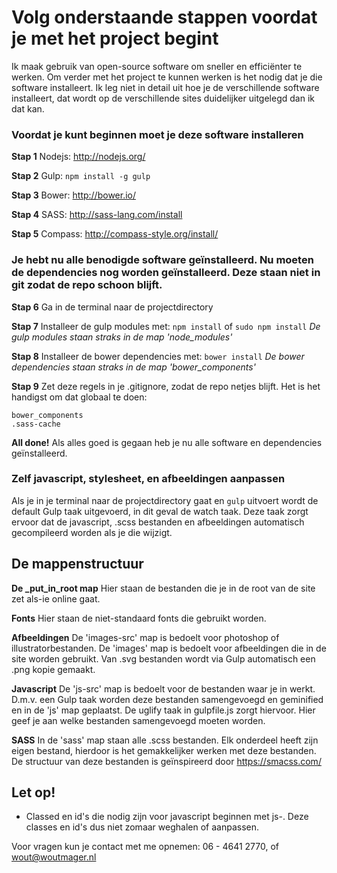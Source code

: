 # Volg onderstaande stappen voordat je met het project begint
Ik maak gebruik van open-source software om sneller en effici&euml;nter te werken. Om verder met het project te kunnen werken is het nodig dat je die software installeert. Ik leg niet in detail uit hoe je de verschillende software installeert, dat wordt op de verschillende sites duidelijker uitgelegd dan ik dat kan.

### Voordat je kunt beginnen moet je deze software installeren
**Stap 1**
Nodejs: http://nodejs.org/

**Stap 2**
Gulp: ```npm install -g gulp```

**Stap 3**
Bower: http://bower.io/

**Stap 4**
SASS: http://sass-lang.com/install

**Stap 5**
Compass: http://compass-style.org/install/

### Je hebt nu alle benodigde software ge&iuml;nstalleerd. Nu moeten de dependencies nog worden ge&iuml;nstalleerd. Deze staan niet in git zodat de repo schoon blijft.
**Stap 6**
Ga in de terminal naar de projectdirectory

**Stap 7**
Installeer de gulp modules met:
```npm install``` of ```sudo npm install```
*De gulp modules staan straks in de map 'node_modules'*

**Stap 8**
Installeer de bower dependencies met:
```bower install```
*De bower dependencies staan straks in de map 'bower_components'*

**Stap 9**
Zet deze regels in je .gitignore, zodat de repo netjes blijft. Het is het handigst om dat globaal te doen:
```node_modules
bower_components
.sass-cache
```

**All done!**
Als alles goed is gegaan heb je nu alle software en dependencies ge&iuml;nstalleerd.

### Zelf javascript, stylesheet, en afbeeldingen aanpassen
Als je in je terminal naar de projectdirectory gaat en ```gulp``` uitvoert wordt de default Gulp taak uitgevoerd, in dit geval de watch taak. Deze taak zorgt ervoor dat de javascript, .scss bestanden en afbeeldingen automatisch gecompileerd worden als je die wijzigt.

## De mappenstructuur
**De _put_in_root map**
Hier staan de bestanden die je in de root van de site zet als-ie online gaat.

**Fonts**
Hier staan de niet-standaard fonts die gebruikt worden.

**Afbeeldingen**
De 'images-src' map is bedoelt voor photoshop of illustratorbestanden. De 'images' map is bedoelt voor afbeeldingen die in de site worden gebruikt. Van .svg bestanden wordt via Gulp automatisch een .png kopie gemaakt.

**Javascript**
De 'js-src' map is bedoelt voor de bestanden waar je in werkt. D.m.v. een Gulp taak worden deze bestanden samengevoegd en geminified en in de 'js' map geplaatst. De uglify taak in gulpfile.js zorgt hiervoor. Hier geef je aan welke bestanden samengevoegd moeten worden.

**SASS**
In de 'sass' map staan alle .scss bestanden. Elk onderdeel heeft zijn eigen bestand, hierdoor is het gemakkelijker werken met deze bestanden. De structuur van deze bestanden is ge&iuml;nspireerd door https://smacss.com/

## Let op!
* Classed en id's die nodig zijn voor javascript beginnen met js-. Deze classes en id's dus niet zomaar weghalen of aanpassen.

Voor vragen kun je contact met me opnemen: 06 - 4641 2770, of wout@woutmager.nl